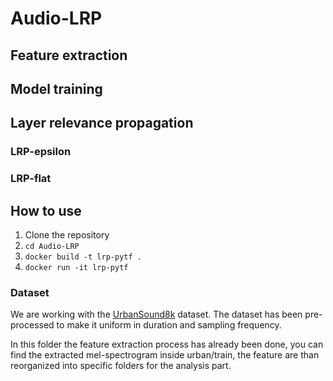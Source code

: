 # Audio-LRP


## Feature extraction

## Model training

## Layer relevance propagation

### LRP-epsilon

### LRP-flat

## How to use

1. Clone the repository
2. `cd Audio-LRP`
3. `docker build -t lrp-pytf .`
4. `docker run -it lrp-pytf`

### Dataset
We are working with the [UrbanSound8k](https://urbansounddataset.weebly.com/urbansound8k.html) dataset.
The dataset has been pre-processed to make it uniform in duration and sampling frequency.

In this folder the feature extraction process has already been done, you can find the extracted mel-spectrogram inside urban/train, the feature are than reorganized into specific folders for the analysis part.
